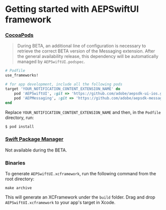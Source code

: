 # Getting started with AEPSwiftUI framework

### [CocoaPods](https://guides.cocoapods.org/using/using-cocoapods.html)

> During BETA, an additional line of configuration is necessary to retrieve the correct BETA version of the Messaging extension. After the general availability release, this dependency will be automatically managed by `AEPSwiftUI.podspec`.

```ruby
# Podfile
use_frameworks!

# for app development, include all the following pods
target 'YOUR_NOTIFICATION_CONTENT_EXTENSION_NAME' do
    pod 'AEPSwiftUI', :git => 'https://github.com/adobe/aepsdk-ui-ios.git', :tag => '5.1.0-beta'
    pod 'AEPMessaging', :git => 'https://github.com/adobe/aepsdk-messaging-ios.git', :tag => '5.3.0-beta'
end
```

Replace `YOUR_NOTIFICATION_CONTENT_EXTENSION_NAME` and then, in the `Podfile` directory, run:

```ruby
$ pod install
```

### [Swift Package Manager](https://github.com/apple/swift-package-manager)

Not available during the BETA.

### Binaries

To generate `AEPSwiftUI.xcframework`, run the following command from the root directory:

```
make archive
```

This will generate an XCFramework under the `build` folder. Drag and drop `AEPSwiftUI.xcframework` to your app's target in Xcode.
